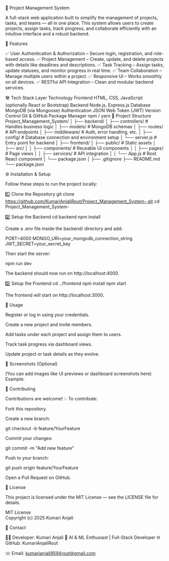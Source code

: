 🧩 Project Management System

A full-stack web application built to simplify the management of projects, tasks, and teams — all in one place.
This system allows users to create projects, assign tasks, track progress, and collaborate efficiently with an intuitive interface and a robust backend.

🚀 Features

✅ User Authentication & Authorization – Secure login, registration, and role-based access.
✅ Project Management – Create, update, and delete projects with details like deadlines and descriptions.
✅ Task Tracking – Assign tasks, update statuses, and monitor progress in real time.
✅ Team Collaboration – Manage multiple users within a project.
✅ Responsive UI – Works smoothly on all devices.
✅ RESTful API Integration – Clean and modular backend services.

🛠️ Tech Stack
Layer	Technology
Frontend	HTML, CSS, JavaScript (optionally React or Bootstrap)
Backend	Node.js, Express.js
Database	MongoDB (via Mongoose)
Authentication	JSON Web Token (JWT)
Version Control	Git & GitHub
Package Manager	npm / yarn
📂 Project Structure
Project_Management_System/
│
├── backend/
│   ├── controllers/       # Handles business logic
│   ├── models/            # MongoDB schemas
│   ├── routes/            # API endpoints
│   ├── middleware/        # Auth, error handling, etc.
│   ├── config/            # Database connection and environment setup
│   └── server.js          # Entry point for backend
│
├── frontend/
│   ├── public/            # Static assets
│   ├── src/
│   │   ├── components/    # Reusable UI components
│   │   ├── pages/         # Page views
│   │   ├── services/      # API integration
│   │   └── App.js         # Root React component
│   └── package.json
│
├── .gitignore
├── README.md
└── package.json

⚙️ Installation & Setup

Follow these steps to run the project locally:

1️⃣ Clone the Repository
git clone https://github.com/KumariAnjaliRout/Project_Management_System-.git
cd Project_Management_System-

2️⃣ Setup the Backend
cd backend
npm install


Create a .env file inside the backend/ directory and add:

PORT=4000
MONGO_URI=your_mongodb_connection_string
JWT_SECRET=your_secret_key


Then start the server:

npm run dev


The backend should now run on http://localhost:4000.

3️⃣ Setup the Frontend
cd ../frontend
npm install
npm start


The frontend will start on http://localhost:3000.

🧠 Usage

Register or log in using your credentials.

Create a new project and invite members.

Add tasks under each project and assign them to users.

Track task progress via dashboard views.

Update project or task details as they evolve.

📸 Screenshots (Optional)

(You can add images like UI previews or dashboard screenshots here)
Example:


🤝 Contributing

Contributions are welcome! 💡
To contribute:

Fork this repository.

Create a new branch:

git checkout -b feature/YourFeature


Commit your changes:

git commit -m "Add new feature"


Push to your branch:

git push origin feature/YourFeature


Open a Pull Request on GitHub.

🧾 License

This project is licensed under the MIT License — see the LICENSE
 file for details.

MIT License  
Copyright (c) 2025 Kumari Anjali

📧 Contact

👩‍💻 Developer: Kumari Anjali
📍 AI & ML Enthusiast | Full-Stack Developer
🌐 GitHub: KumariAnjaliRout

✉️ Email: kumarianjali9594rout@gmail.com
